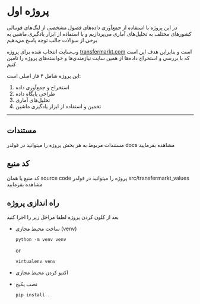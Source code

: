 # پروژه اول

در این پروژه با استفاده از جمع‌آوری داده‌های فصول مشخصی از لیگ‌های فوتبالی کشورهای مختلف به تحلیل‌های آماری می‌پردازیم و با استفاده از ابزار یادگیری ماشین به برخی از سوالات جالب توجه پاسخ می‌دهیم

وب‌سایت انتخاب شده برای پروژه  [transfermarkt.com](https://www.transfermarkt.com/)  است و بنابراین هدف این است که با بررسی و استخراج داده‌ها از همین سایت نیازمندی‌ها و خواسته‌های پروژه را تامین کنیم

این پروژه شامل ۴ فاز اصلی است:
1.  استخراج و جمع‌آوری داده
2.  طراحی پایگاه داده
3.  تحلیل‌های آماری
4.  تخمین و استفاده از ابزار یادگیری ماشین

---

## مستندات
مستندات مربوط به هر بخش پروژه را میتوانید در فولدر docs مشاهده بفرمایید

## کد منبع
کد منبع یا همان source code پروژه را میتوانید در فولدر src/transfermarkt_values مشاهده بفرمایید

## راه اندازی پروژه
بعد از کلون کردن پروژه لطفا مراحل زیر را اجرا کنید

- ساخت محیط مجازی (venv)

    ```shell
    python -m venv venv
    ```
    or

    ```shell
    virtualenv venv
    ```
- اکتیو کردن محیط مجازی
- نصب پکیج
    ```shell
    pip install .
    ```